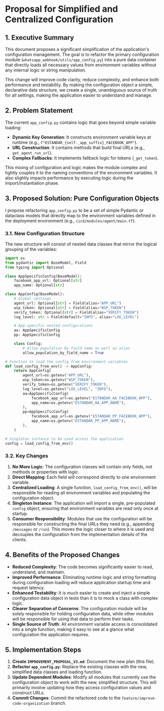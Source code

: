 # Proposal for Simplified and Centralized Configuration

## 1. Executive Summary

This document proposes a significant simplification of the application's configuration management. The goal is to refactor the primary configuration module (`whatsapp_webhook/utils/app_config.py`) into a pure data container that directly loads all necessary values from environment variables without any internal logic or string manipulation.

This change will improve code clarity, reduce complexity, and enhance both performance and testability. By making the configuration object a simple, declarative data structure, we create a single, unambiguous source of truth for all settings, making the application easier to understand and manage.

## 2. Problem Statement

The current `app_config.py` contains logic that goes beyond simple variable loading:

- **Dynamic Key Generation**: It constructs environment variable keys at runtime (e.g., `f"ESTANDAR_{self._app_suffix}_FACEBOOK_APP"`).
- **URL Construction**: It contains methods that build final URLs (e.g., `get_agent_run_url`).
- **Complex Fallbacks**: It implements fallback logic for tokens (`_get_token`).

This mixing of configuration and logic makes the module complex and tightly couples it to the naming conventions of the environment variables. It also slightly impacts performance by executing logic during the import/instantiation phase.

## 3. Proposed Solution: Pure Configuration Objects

I propose refactoring `app_config.py` to be a set of simple Pydantic or dataclass models that directly map to the environment variables defined in the deployment environment (e.g., `cicd/modules/agent/main.tf`).

### 3.1. New Configuration Structure

The new structure will consist of nested data classes that mirror the logical grouping of the variables:

```python
import os
from pydantic import BaseModel, Field
from typing import Optional

class AppSpecificConfig(BaseModel):
    facebook_app_url: Optional[str]
    app_name: Optional[str]

class AppConfig(BaseModel):
    # Global settings
    agent_url: Optional[str] = Field(alias="APP_URL")
    wsp_token: Optional[str] = Field(alias="WSP_TOKEN")
    verify_token: Optional[str] = Field(alias="VERIFY_TOKEN")
    log_level: str = Field(default="INFO", alias="LOG_LEVEL")

    # App-specific nested configurations
    aa: AppSpecificConfig
    pp: AppSpecificConfig

    class Config:
        # Allow population by field name as well as alias
        allow_population_by_field_name = True

# Function to load the config from environment variables
def load_config_from_env() -> AppConfig:
    return AppConfig(
        agent_url=os.getenv("APP_URL"),
        wsp_token=os.getenv("WSP_TOKEN"),
        verify_token=os.getenv("VERIFY_TOKEN"),
        log_level=os.getenv("LOG_LEVEL", "INFO"),
        aa=AppSpecificConfig(
            facebook_app_url=os.getenv("ESTANDAR_AA_FACEBOOK_APP"),
            app_name=os.getenv("ESTANDAR_AA_APP_NAME"),
        ),
        pp=AppSpecificConfig(
            facebook_app_url=os.getenv("ESTANDAR_PP_FACEBOOK_APP"),
            app_name=os.getenv("ESTANDAR_PP_APP_NAME"),
        ),
    )

# Singleton instance to be used across the application
config = load_config_from_env()
```

### 3.2. Key Changes

1.  **No More Logic**: The configuration classes will contain only fields, not methods or properties with logic.
2.  **Direct Mapping**: Each field will correspond directly to one environment variable.
3.  **Centralized Loading**: A single function, `load_config_from_env()`, will be responsible for reading all environment variables and populating the configuration object.
4.  **Singleton Instance**: The application will import a single, pre-populated `config` object, ensuring that environment variables are read only once at startup.
5.  **Consumer Responsibility**: Modules that use the configuration will be responsible for constructing the final URLs they need (e.g., appending `/messages` or `/run`). This moves the logic closer to where it is used and decouples the configuration from the implementation details of the clients.

## 4. Benefits of the Proposed Changes

- **Reduced Complexity**: The code becomes significantly easier to read, understand, and maintain.
- **Improved Performance**: Eliminating runtime logic and string formatting during configuration loading will reduce application startup time and request latency.
- **Enhanced Testability**: It is much easier to create and inject a simple configuration data object in tests than it is to mock a class with complex logic.
- **Clearer Separation of Concerns**: The configuration module will be solely responsible for holding configuration data, while other modules will be responsible for using that data to perform their tasks.
- **Single Source of Truth**: All environment variable access is consolidated into a single function, making it easy to see at a glance what configuration the application requires.

## 5. Implementation Steps

1.  **Create `IMPROVEMENT_PROPOSAL_V3.md`**: Document the new plan (this file).
2.  **Refactor `app_config.py`**: Replace the existing classes with the new, simplified data classes and loading function.
3.  **Update Dependent Modules**: Modify all modules that currently use the configuration object to work with the new, simplified structure. This will primarily involve updating how they access configuration values and construct URLs.
4.  **Commit Changes**: Commit the refactored code to the `feature/improve-code-organization` branch.
